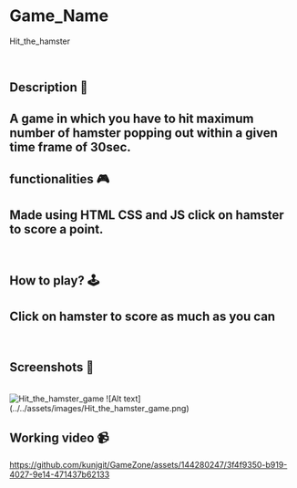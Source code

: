 # **Game_Name** 

Hit_the_hamster

<br>

## **Description 📃**
A game in which you have to hit maximum number of hamster popping out within a given time frame of 30sec.
- 

## **functionalities 🎮**
Made using HTML CSS and JS click on hamster to score a point.
- 
<br>

## **How to play? 🕹️**
Click on hamster to score as much as you can
- 

<br>

## **Screenshots 📸**

<br>
<img width="1352" alt="Hit_the_hamster_game" src="https://github.com/kunjgit/GameZone/assets/144280247/9827e9f0-cbc5-40fa-9307-742898bfbef7">
![Alt text](../../assets/images/Hit_the_hamster_game.png)
<br>

## **Working video 📹**

https://github.com/kunjgit/GameZone/assets/144280247/3f4f9350-b919-4027-9e14-471437b62133
